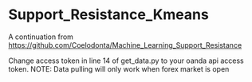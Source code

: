 # Support_Resistance_Kmeans
A continuation from https://github.com/Coelodonta/Machine_Learning_Support_Resistance


Change access token in line 14 of get_data.py to your oanda api access token. 
NOTE: Data pulling will only work when forex market is open
